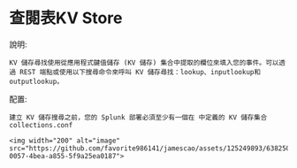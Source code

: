 查閱表KV Store
===
說明:
  
    KV 儲存尋找使用從應用程式鍵值儲存 (KV 儲存) 集合中提取的欄位來填入您的事件。可以透過 REST 端點或使用以下搜尋命令來呼叫 KV 儲存尋找：lookup、inputlookup和outputlookup。 

配置:

    建立 KV 儲存搜尋之前，您的 Splunk 部署必須至少有一個在 中定義的 KV 儲存集合collections.conf
    
    <img width="200" alt="image" src="https://github.com/favorite986141/jamescao/assets/125249893/63825028-0057-4bea-a855-5f9a25ea0187">
